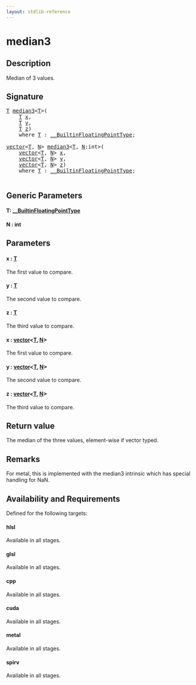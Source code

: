 ```yaml
---
layout: stdlib-reference
---
```


# median3

## Description

Median of 3 values.



## Signature 

<pre>
<a href="median3#typeparam-T" class="code_type">T</a> <a href="median3">median3</a>&lt;<a href="median3#typeparam-T" class="code_type">T</a>&gt;(
    <a href="median3#typeparam-T" class="code_type">T</a> <a href="median3#decl-x" class="code_param">x</a>,
    <a href="median3#typeparam-T" class="code_type">T</a> <a href="median3#decl-y" class="code_param">y</a>,
    <a href="median3#typeparam-T" class="code_type">T</a> <a href="median3#decl-z" class="code_param">z</a>)
    <span class='code_keyword'>where</span> <a href="median3#typeparam-T" class="code_type">T</a> : <a href="../interfaces/0_builtinfloatingpointtype-029hm/index" class="code_type">__BuiltinFloatingPointType</a>;

<a href="../types/vector/index" class="code_type">vector</a>&lt;<a href="median3#typeparam-T" class="code_type">T</a>, <a href="median3#decl-N" class="code_var">N</a>&gt; <a href="median3">median3</a>&lt;<a href="median3#typeparam-T" class="code_type">T</a>, <a href="median3#decl-N" class="code_var">N</a>:<span class="code_keyword">int</span>&gt;(
    <a href="../types/vector/index" class="code_type">vector</a>&lt;<a href="median3#typeparam-T" class="code_type">T</a>, <a href="median3#decl-N" class="code_var">N</a>&gt; <a href="median3#decl-x" class="code_param">x</a>,
    <a href="../types/vector/index" class="code_type">vector</a>&lt;<a href="median3#typeparam-T" class="code_type">T</a>, <a href="median3#decl-N" class="code_var">N</a>&gt; <a href="median3#decl-y" class="code_param">y</a>,
    <a href="../types/vector/index" class="code_type">vector</a>&lt;<a href="median3#typeparam-T" class="code_type">T</a>, <a href="median3#decl-N" class="code_var">N</a>&gt; <a href="median3#decl-z" class="code_param">z</a>)
    <span class='code_keyword'>where</span> <a href="median3#typeparam-T" class="code_type">T</a> : <a href="../interfaces/0_builtinfloatingpointtype-029hm/index" class="code_type">__BuiltinFloatingPointType</a>;

</pre>

## Generic Parameters

####  <a id="typeparam-T"></a>T: [\_\_BuiltinFloatingPointType](../interfaces/0_builtinfloatingpointtype-029hm/index)
####  <a id="decl-N"></a>N  : int

## Parameters

####  <a id="decl-x"></a>x  : [T](median3#typeparam-T)
The first value to compare.

####  <a id="decl-y"></a>y  : [T](median3#typeparam-T)
The second value to compare.

####  <a id="decl-z"></a>z  : [T](median3#typeparam-T)
The third value to compare.

####  <a id="decl-x"></a>x  : [vector](../types/vector/index)\<[T](../types/vector/index#typeparam-T), [N](../types/vector/index#decl-N)\>
The first value to compare.

####  <a id="decl-y"></a>y  : [vector](../types/vector/index)\<[T](../types/vector/index#typeparam-T), [N](../types/vector/index#decl-N)\>
The second value to compare.

####  <a id="decl-z"></a>z  : [vector](../types/vector/index)\<[T](../types/vector/index#typeparam-T), [N](../types/vector/index#decl-N)\>
The third value to compare.


## Return value
The median of the three values, element-wise if vector typed.

## Remarks
For metal, this is implemented with the median3 intrinsic which has special handling for NaN.


## Availability and Requirements

Defined for the following targets:

#### hlsl
Available in all stages.

#### glsl
Available in all stages.

#### cpp
Available in all stages.

#### cuda
Available in all stages.

#### metal
Available in all stages.

#### spirv
Available in all stages.




